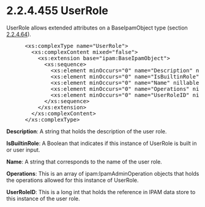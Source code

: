 <html dir="LTR" xmlns:mshelp="http://msdn.microsoft.com/mshelp" xmlns:ddue="http://ddue.schemas.microsoft.com/authoring/2003/5" xmlns:xlink="http://www.w3.org/1999/xlink" xmlns:tool="http://www.microsoft.com/tooltip">
 <body>
 <div id="header">
 <h1 class="heading">2.2.4.455 UserRole</h1>
 </div>
 <div id="mainSection">
 <div id="mainBody">
 <div id="allHistory" class="saveHistory"></div>
 <div id="sectionSection0" class="section" name="collapseableSection">
 

<p>UserRole allows extended attributes on a BaseIpamObject type
(section <a href="1296bf34-5951-47ed-bbe0-a328f0630865.md">2.2.4.64</a>).</p>

<dl>
<dd>
<div><pre> &lt;xs:complexType name=&quot;UserRole&quot;&gt;
   &lt;xs:complexContent mixed=&quot;false&quot;&gt;
     &lt;xs:extension base=&quot;ipam:BaseIpamObject&quot;&gt;
       &lt;xs:sequence&gt;
         &lt;xs:element minOccurs=&quot;0&quot; name=&quot;Description&quot; nillable=&quot;true&quot; type=&quot;xsd:string&quot; /&gt;
         &lt;xs:element minOccurs=&quot;0&quot; name=&quot;IsBuiltinRole&quot; type=&quot;xsd:boolean&quot; /&gt;
         &lt;xs:element minOccurs=&quot;0&quot; name=&quot;Name&quot; nillable=&quot;true&quot; type=&quot;xsd:string&quot; /&gt;
         &lt;xs:element minOccurs=&quot;0&quot; name=&quot;Operations&quot; nillable=&quot;true&quot; type=&quot;ipam:ArrayOfIpamAdminOperation&quot; /&gt;
         &lt;xs:element minOccurs=&quot;0&quot; name=&quot;UserRoleID&quot; nillable=&quot;true&quot; type=&quot;xsd:long&quot; /&gt;
       &lt;/xs:sequence&gt;
     &lt;/xs:extension&gt;
   &lt;/xs:complexContent&gt;
 &lt;/xs:complexType&gt; 
</pre></div>
</dd></dl>

<p><b>Description</b>: A string that holds the
description of the user role.</p>

<p><b>IsBuiltinRole</b>: A Boolean that indicates if
this instance of UserRole is built in or user input.</p>

<p><b>Name</b>: A string that corresponds to the name of
the user role.</p>

<p><b>Operations</b>: This is an array of
ipam:IpamAdminOperation objects that holds the operations allowed for this
instance of UserRole.</p>

<p><b>UserRoleID</b>: This is a long int that holds the
reference in IPAM data store to this instance of the user role.</p>


 </div>
 </div>
 </div>
 </body>
</html>